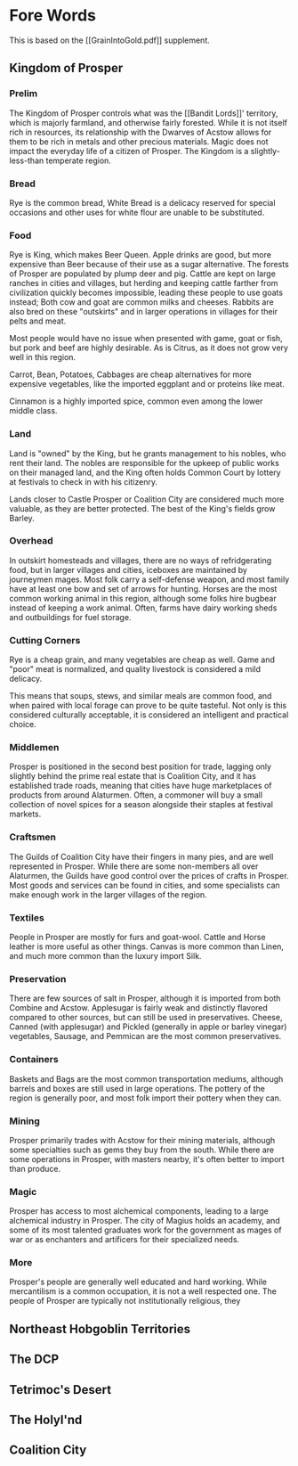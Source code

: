 # Fore Words
This is based on the [[GrainIntoGold.pdf]] supplement.

## Kingdom of Prosper
### Prelim
The Kingdom of Prosper controls what was the [[Bandit Lords]]' territory, which is majorly farmland, and otherwise fairly forested. While it is not itself rich in resources, its relationship with the Dwarves of Acstow allows for them to be rich in metals and other precious materials. Magic does not impact the everyday life of a citizen of Prosper. The Kingdom is a slightly-less-than temperate region.

### Bread
Rye is the common bread, White Bread is a delicacy reserved for special occasions and other uses for white flour are unable to be substituted.

### Food
Rye is King, which makes Beer Queen. Apple drinks are good, but more expensive than Beer because of their use as a sugar alternative. The forests of Prosper are populated by plump deer and pig. Cattle are kept on large ranches in cities and villages, but herding and keeping cattle farther from civilization quickly becomes impossible, leading these people to use goats instead; Both cow and goat are common milks and cheeses. Rabbits are also bred on these "outskirts" and in larger operations in villages for their pelts and meat.

Most people would have no issue when presented with game, goat or fish, but pork and beef are highly desirable. As is Citrus, as it does not grow very well in this region.

Carrot, Bean, Potatoes, Cabbages are cheap alternatives for more expensive vegetables, like the imported eggplant and or proteins like meat.

Cinnamon is a highly imported spice, common even among the lower middle class.

### Land
Land is "owned" by the King, but he grants management to his nobles, who rent their land. The nobles are responsible for the upkeep of public works on their managed land, and the King often holds Common Court by lottery at festivals to check in with his citizenry.

Lands closer to Castle Prosper or Coalition City are considered much more valuable, as they are better protected. The best of the King's fields grow Barley.

### Overhead
In outskirt homesteads and villages, there are no ways of refridgerating food, but in larger villages and cities, iceboxes are maintained by journeymen mages. Most folk carry a self-defense weapon, and most family have at least one bow and set of arrows for hunting. Horses are the most common working animal in this region, although some folks hire bugbear instead of keeping a work animal. Often, farms have dairy working sheds and outbuildings for fuel storage.

### Cutting Corners
Rye is a cheap grain, and many vegetables are cheap as well. Game and "poor" meat is normalized, and quality livestock is considered a mild delicacy.

This means that soups, stews, and similar meals are common food, and when paired with local forage can prove to be quite tasteful. Not only is this considered culturally acceptable, it is considered an intelligent and practical choice.

### Middlemen
Prosper is positioned in the second best position for trade, lagging only slightly behind the prime real estate that is Coalition City, and it has established trade roads, meaning that cities have huge marketplaces of products from around Alaturmen. Often, a commoner will buy a small collection of novel spices for a season alongside their staples at festival markets.

### Craftsmen
The Guilds of Coalition City have their fingers in many pies, and are well represented in Prosper. While there are some non-members all over Alaturmen, the Guilds have good control over the prices of crafts in Prosper. Most goods and services can be found in cities, and some specialists can make enough work in the larger villages of the region. 

### Textiles
People in Prosper are mostly for furs and goat-wool. Cattle and Horse leather is more useful as other things. Canvas is more common than Linen, and much more common than the luxury import Silk.

### Preservation
There are few sources of salt in Prosper, although it is imported from both Combine and Acstow. Applesugar is fairly weak and distinctly flavored compared to other sources, but can still be used in preservatives. Cheese, Canned (with applesugar) and Pickled (generally in apple or barley vinegar) vegetables, Sausage, and Pemmican are the most common preservatives.

### Containers
Baskets and Bags are the most common transportation mediums, although barrels and boxes are still used in large operations. The pottery of the region is generally poor, and most folk import their pottery when they can.

### Mining
Prosper primarily trades with Acstow for their mining materials, although some specialties such as gems they buy from the south. While there are some operations in Prosper, with masters nearby, it's often better to import than produce.

### Magic
Prosper has access to most alchemical components, leading to a large alchemical industry in Prosper. The city of Magius holds an academy, and some of its most talented graduates work for the government as mages of war or as enchanters and artificers for their specialized needs.

### More
Prosper's people are generally well educated and hard working. While mercantilism is a common occupation, it is not a well respected one. The people of Prosper are typically not institutionally religious, they  


## Northeast Hobgoblin Territories

## The DCP

## Tetrimoc's Desert

## The Holyl'nd

## Coalition City